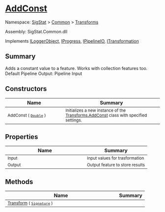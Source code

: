 # [AddConst](./AddConst.md)

Namespace: [SigStat]() > [Common](./../README.md) > [Transforms](./README.md)

Assembly: SigStat.Common.dll

Implements [ILoggerObject](./../ILoggerObject.md), [IProgress](./../Helpers/IProgress.md), [IPipelineIO](./../Pipeline/IPipelineIO.md), [ITransformation](./../ITransformation.md)

## Summary
Adds a constant value to a feature. Works with collection features too.  <br>Default Pipeline Output: Pipeline Input

## Constructors

| Name | Summary | 
| --- | --- | 
| <sub>AddConst ( [`Double`](https://docs.microsoft.com/en-us/dotnet/api/System.Double) )</sub><img width=200/>| <sub>Initializes a new instance of the [Transforms.AddConst](https://github.com/hargitomi97/sigstat/blob/master/docs/md/SigStat/Common/Transforms/AddConst.md) class with specified settings.</sub>| <br>


## Properties

| Name | Summary | 
| --- | --- | 
| <sub>Input</sub><img width=200/>| <sub>Input values for trasformation</sub>| <br>
| <sub>Output</sub><img width=200/>| <sub>Output feature to store results</sub>| <br>


## Methods

| Name | Summary | 
| --- | --- | 
| <sub>[Transform](./Methods/AddConst-100663603.md) ( [`Signature`](./../Signature.md) )</sub><img width=200/>| <sub></sub>| <br>



